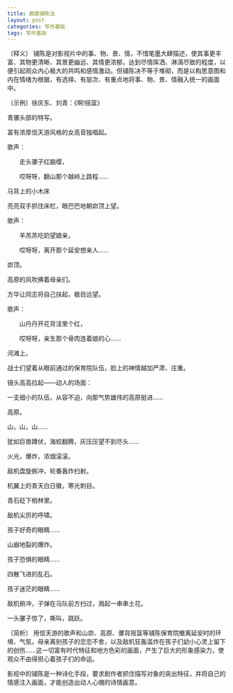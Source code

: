 ```yaml
---
title: 画面铺陈法
layout: post
categories: 写作基础
tags: 写作基础
---
```


〔释义〕 铺陈是对影视片中的事、物、景、情，不惜笔墨大肆描述，使其事更丰富、其物更清晰、其景更幽远、其情更浓郁，达到尽情挥洒、淋漓尽致的程度，以便引起观众内心极大的共鸣和感情激动。但铺陈决不等于堆砌，而是以构思意图和内在情绪为根据，有选择、有层次、有重点地将事、物、景、情融入统一的画面中。

〔示例〕徐庆东、刘青：《啊!摇篮》

青骡头部的特写。

富有浓厚信天游风格的女高音独唱起。

歌声：

　　走头骡子红脑缨，

　　哎呀呀，翻山那个越岭上路程……

马背上的小木床

亮亮双手抓住床栏，眼巴巴地朝峁顶上望。

歌声：

　　羊羔羔吃奶望娘亲，

　　哎呀呀，离开那个延安想亲人……

峁顶。

高原的风吹拂着母亲们。

方华让同志将自己扶起，极目远望。

歌声：

　　山丹丹开花背洼里个红，

　　哎呀呀，亲生那个骨肉连着娘的心……

河滩上。

战士们望着从眼前通过的保育院队伍，脸上的神情越加严肃、庄重。

镜头高高拉起——动人的场面：

一支细小的队伍，从容不迫，向那气势雄伟的高原挺进……

高原。

山，山，山……

犹如巨兽蹲伏，海蛟翻腾，灰压压望不到尽头……

火光，爆炸，浓烟滚滚。

敌机盘旋俯冲，轮番轰炸扫射。

机翼上的青天白日徽，寒光刺目。

青石砭下梢林里。

敌机尖厉的呼啸。

孩子好奇的眼睛……

山崩地裂的爆炸。

孩子恐惧的眼睛……

四散飞进的乱石。

孩子迷茫的眼睛……

敌机俯冲，子弹在马队前方扫过，溅起一串串土花。

一头骡子惊了，嘶叫，跳跃。

〔简析〕 用信天游的歌声和山峁、高原、骡背摇篮等铺陈保育院撤离延安时的环境、气氛，母亲离别孩子的恋恋不舍，以及敌机狂轰滥炸在孩子们幼小心灵上留下的创伤……这一切富有时代特征和地方色彩的画面，产生了巨大的形象感染力，使观众不由得担心着孩子们的命运。

影视中的铺陈是一种诗化手段，要求剧作者抓住描写对象的突出特征，并将自己的情感注入画面，才能创造出动人心魄的诗情画意。 